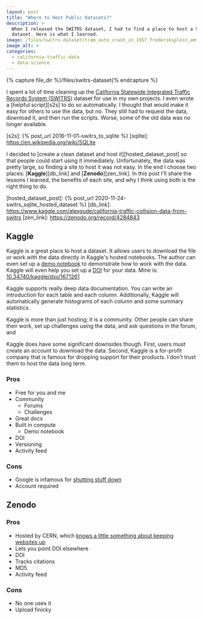 ```yaml
---
layout: post
title: "Where to Host Public Datasets?"
description: >
  When I released the SWITRS dataset, I had to find a place to host a 5 Gig
  dataset. Here is what I learned.
image: /files/switrs-dataset/tram_auto_crash_in_1957_frederiksplein_amsterdam.jpg
image_alt: >
categories: 
  - california-traffic-data 
  - data-science
---
```


{% capture file_dir %}/files/switrs-dataset{% endcapture %}

I spent a lot of time cleaning up the [California Statewide Integrated Traffic
Records System (SWITRS)][switrs] dataset for use in my own projects. I even
wrote a [helpful script][s2s] to do so automatically. I thought that would
make it easy for others to use the data, but no. They still had to request the
data, download it, and then run the scripts. Worse, some of the old data was
no longer available.

[switrs]: http://iswitrs.chp.ca.gov/Reports/jsp/userLogin.jsp
[s2s]: {% post_url 2016-11-01-switrs_to_sqlite %}
[sqlite]: https://en.wikipedia.org/wiki/SQLite

I decided to [create a clean dataset and host it][hosted_dataset_post] so that
people could start using it immediately. Unfortunately, the data was pretty
large, so finding a site to host it was not easy. In the end I choose two
places: [**Kaggle**][db_link] and [**Zenodo**][zen_link]. In this post I'll
share the lessons I learned, the benefits of each site, and why I think using
both is the right thing to do.

[hosted_dataset_post]: {% post_url 2020-11-24-switrs_sqlite_hosted_dataset %}
[db_link]: https://www.kaggle.com/alexgude/california-traffic-collision-data-from-switrs
[zen_link]: https://zenodo.org/record/4284843

## Kaggle

Kaggle is a great place to host a dataset. It allows users to download the
file _or_ work with the data directly in Kaggle's hosted notebooks. The author
can even set up a [demo notebook][demo_nb] to demonstrate how to work with the
data. Kaggle will even help you set up a [DOI][doi] for your data. Mine is:
[10.34740/kaggle/dsv/1671261][my_doi]

[demo_nb]: https://www.kaggle.com/alexgude/starter-california-traffic-collisions-from-switrs
[doi]: https://en.wikipedia.org/wiki/Digital_object_identifier
[my_doi]: https://www.doi.org/10.34740/kaggle/dsv/1671261

Kaggle supports really deep data documentation. You can write an introduction
for each table and each column. Additionally, Kaggle will automatically
generate histograms of each column and some summary statistics.

Kaggle is more than just hosting; it is a community. Other people can
share their work, set up challenges using the data, and ask questions in the forum, and

Kaggle does have some significant downsides though. First, users must create
an account to download the data. Second, Kaggle is a for-profit company that
is famous for dropping support for their products. I don't trust them to host
the data long term.

### Pros

- Free for you and me
- Community
  - Forums
  - Challenges
- Great docs
- Built in compute
  - Demo notebook
- DOI
- Versioning
- Activity feed

### Cons

- Google is infamous for [shutting stuff down][killedbygoogle]
- Account required

[killedbygoogle]: https://killedbygoogle.com/

## Zenodo

### Pros

- Hosted by CERN, which [knows a little something about keeping websites
up][first_site]
- Lets you point DOI elsewhere
- DOI
- Tracks citations
- MD5
- Activity feed

[first_site]: http://info.cern.ch/

### Cons

- No one uses it
- Upload finicky
